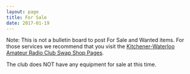 ```yaml
---
layout: page
title: For Sale
date: 2017-01-19
---
```


Note: This is not a bulletin board to post For Sale and Wanted items.
For those services we recommend that you visit the [Kitchener-Waterloo Amateur
Radio Club Swap Shop Pages](http://www.kwarc.org/swapshop/).

The club does NOT have any equipment for sale at this time.
